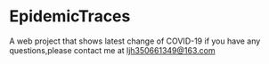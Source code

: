 # EpidemicTraces
A web project that shows latest change of COVID-19
if you have any questions,please contact me at ljh350661349@163.com